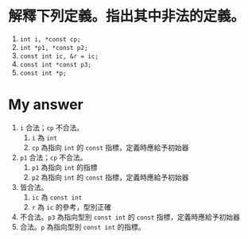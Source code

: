 # 解釋下列定義。指出其中非法的定義。

1. `int i, *const cp;`
2. `int *p1, *const p2;`
3. `const int ic, &r = ic;`
4. `const int *const p3;`
5. `const int *p;`

# My answer

1. `i` 合法；`cp` 不合法。
    1. `i` 為 `int`
    2. `cp` 為指向 `int` 的 `const` 指標，定義時應給予初始器
2. `p1` 合法；`cp` 不合法。
    1. `p1` 為指向 `int` 的指標
    2. `p2` 為指向 `int` 的 `const` 指標，定義時應給予初始器
3. 皆合法。
    1. `ic` 為 `const int`
    2. `r` 為 `ic` 的參考，型別正確
4. 不合法。`p3` 為指向型別 `const int` 的 `const` 指標，定義時應給予初始器
5. 合法。`p` 為指向型別 `const int` 的指標。